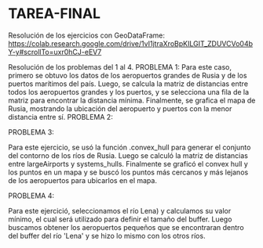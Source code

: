 # TAREA-FINAL

Resolución de los ejercicios con GeoDataFrame: https://colab.research.google.com/drive/1vI1jtraXroBpKILGIT_ZDUVCVo04bY-y#scrollTo=uxr0hCJ-eEV7

Resolución de los problemas del 1 al 4.
PROBLEMA 1: Para este caso, primero se obtuvo los datos de los aeropuertos grandes de Rusia y de los puertos marítimos del país. Luego, se calcula la matriz de distancias entre todos los aeropuertos grandes y los puertos, y se selecciona una fila de la matriz para encontrar la distancia mínima. Finalmente, se grafica el mapa de Rusia, mostrando la ubicación del aeropuerto y puertos con la menor distancia entre sí.
PROBLEMA 2:




PROBLEMA 3:

Para este ejercicio, se usó la función .convex_hull para generar el conjunto del contorno de los ríos de Rusia. Luego se calculó la matriz de distancias entre largeAirports y systems_hulls. Finalmente se graficó el convex hull y los puntos en un mapa y se buscó los puntos más cercanos y más lejanos de los aeropuertos para ubicarlos en el mapa.

PROBLEMA 4:

Para este ejercició, seleccionamos el río Lena) y calculamos su valor mínimo, el cual será utilizado para definir el tamaño del buffer. Luego buscamos obtener los aeropuertos pequeños que se encontraran dentro del buffer del río 'Lena' y se hizo lo mismo con los otros ríos.
